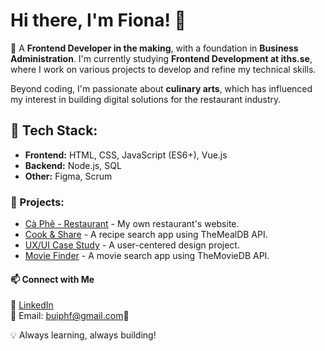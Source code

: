 # Hi there, I'm Fiona! 👋

🌟 A **Frontend Developer in the making**, with a foundation in **Business Administration**. I'm currently studying **Frontend Development at iths.se**, where I work on various projects to develop and refine my technical skills.

Beyond coding, I'm passionate about **culinary arts**, which has influenced my interest in building digital solutions for the restaurant industry.


## 🔧 Tech Stack:
- **Frontend:** HTML, CSS, JavaScript (ES6+), Vue.js  
- **Backend:** Node.js, SQL  
- **Other:** Figma, Scrum  

### 🚀 Projects:
- [Cà Phê - Restaurant](https://caphe-restaurant.vercel.app/) - My own restaurant's website.  
- [Cook & Share](https://recipe-page-six-beige.vercel.app/) - A recipe search app using TheMealDB API.  
- [UX/UI Case Study]() - A user-centered design project.  
- [Movie Finder](https://movie-finder-six-nu.vercel.app/#/) - A movie search app using TheMovieDB API.  

#### 📫 Connect with Me
🔗 [LinkedIn](https://www.linkedin.com/in/fiona-bui/)  
📧 Email: buiphf@gmail.com🔗  

💡 Always learning, always building!



